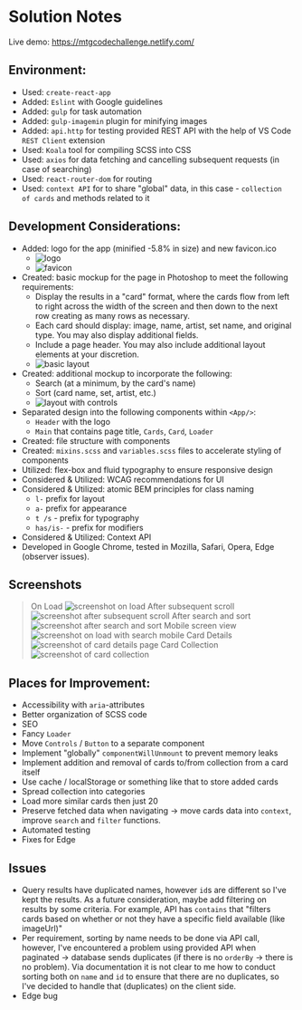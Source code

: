 # Solution Notes
Live demo: https://mtgcodechallenge.netlify.com/

## Environment:
* Used: `create-react-app`
* Added: `Eslint` with Google guidelines
* Added: `gulp` for task automation
* Added: `gulp-imagemin` plugin for minifying images
* Added: `api.http` for testing provided REST API with the help of VS Code `REST Client` extension
* Used: `Koala` tool for compiling SCSS into CSS
* Used: `axios` for data fetching and cancelling subsequent requests (in case of searching)
* Used: `react-router-dom` for routing
* Used: `context API` for to share "global" data, in this case - `collection of cards` and methods related to it

## Development Considerations:
* Added: logo for the app (minified -5.8% in size) and new favicon.ico
   * ![logo](/src/images/minified/MTGlogo.png)
   * ![favicon](public/favicon.ico)
* Created: basic mockup for the page in Photoshop to meet the following requirements:
   * Display the results in a "card" format, where the cards flow from left to right across the width of the screen and then down to the next row creating as many rows as necessary.
   * Each card should display: image, name, artist, set name, and original type. You may also display additional fields.
   * Include a page header. You may also include additional layout elements at your discretion.
   * ![basic layout](basic_layout.jpg)
* Created: additional mockup to incorporate the following:
   * Search (at a minimum, by the card's name)
   * Sort (card name, set, artist, etc.)
   * ![layout with controls](layout_with_controls.jpg)
* Separated design into the following components within `<App/>`:
   * `Header` with the logo
   * `Main` that contains page title, `Cards`, `Card`, `Loader`
* Created: file structure with components
* Created: `mixins.scss` and `variables.scss` files to accelerate styling of components
* Utilized: flex-box and fluid typography to ensure responsive design
* Considered & Utilized: WCAG recommendations for UI
* Considered & Utilized: atomic BEM principles for class naming
   * `l-` prefix for layout
   * `a-` prefix for appearance
   * `t /s` - prefix for typography
   * `has/is-` - prefix for modifiers
 * Considered & Utilized: Context API
 * Developed in Google Chrome, tested in Mozilla, Safari, Opera, Edge (observer issues).

## Screenshots
> On Load
  ![screenshot on load](screenshot-default-onload.png)
> After subsequent scroll
  ![screenshot after subsequent scroll](screenshot-default-after-scroll.png)
> After search and sort
  ![screenshot after search and sort](screenshot-search&sort.png)
> Mobile screen view
  ![screenshot on load with search mobile](screenshot-mobile.png)
> Card Details
  ![screenshot of card details page](screenshot-card-details.png)
> Card Collection
  ![screenshot of card collection](screenshot-collection.png)

## Places for Improvement:
* Accessibility with `aria`-attributes
* Better organization of SCSS code
* SEO
* Fancy `Loader`
* Move `Controls` / `Button` to a separate component
* Implement "globally" `componentWillUnmount` to prevent memory leaks
* Implement addition and removal of cards to/from collection from a card itself
* Use cache / localStorage or something like that to store added cards
* Spread collection into categories
* Load more similar cards then just 20
* Preserve fetched data when navigating -> move cards data into `context`, improve `search` and `filter` functions.
* Automated testing
* Fixes for Edge

## Issues
* Query results have duplicated names, however `id`s are different so I've kept the results. As a future consideration, maybe add filtering on results by some criteria. For example, API has `contains` that "filters cards based on whether or not they have a specific field available (like imageUrl)"
* Per requirement, sorting by name needs to be done via API call, however, I've encountered a problem using provided API when paginated -> database sends duplicates (if there is no `orderBy` -> there is no problem). Via documentation it is not clear to me how to conduct sorting both on `name` and `id` to ensure that there are no duplicates, so I've decided to handle that (duplicates) on the client side.
* Edge bug
